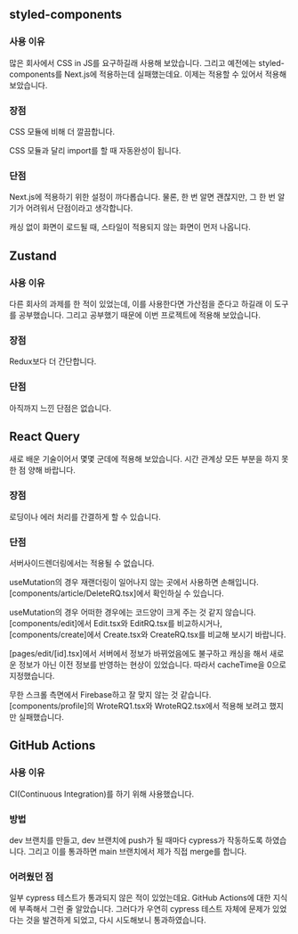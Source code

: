 ## styled-components

### 사용 이유

많은 회사에서 CSS in JS를 요구하길래 사용해 보았습니다. 그리고 예전에는 styled-components를 Next.js에 적용하는데 실패했는데요. 이제는 적용할 수 있어서 적용해 보았습니다.

### 장점

CSS 모듈에 비해 더 깔끔합니다.

CSS 모듈과 달리 import를 할 때 자동완성이 됩니다.

### 단점

Next.js에 적용하기 위한 설정이 까다롭습니다. 물론, 한 번 알면 괜찮지만, 그 한 번 알기가 어려워서 단점이라고 생각합니다.

캐싱 없이 화면이 로드될 때, 스타일이 적용되지 않는 화면이 먼저 나옵니다.

## Zustand

### 사용 이유

다른 회사의 과제를 한 적이 있었는데, 이를 사용한다면 가산점을 준다고 하길래 이 도구를 공부했습니다. 그리고 공부했기 때문에 이번 프로젝트에 적용해 보았습니다.

### 장점

Redux보다 더 간단합니다.

### 단점

아직까지 느낀 단점은 없습니다.

## React Query

새로 배운 기술이어서 몇몇 군데에 적용해 보았습니다. 시간 관계상 모든 부분을 하지 못한 점 양해 바랍니다.

### 장점

로딩이나 에러 처리를 간결하게 할 수 있습니다.

### 단점

서버사이드렌더링에서는 적용될 수 없습니다.

useMutation의 경우 재랜더링이 일어나지 않는 곳에서 사용하면 손해입니다. [components/article/DeleteRQ.tsx]에서 확인하실 수 있습니다.

useMutation의 경우 어떠한 경우에는 코드양이 크게 주는 것 같지 않습니다. [components/edit]에서 Edit.tsx와 EditRQ.tsx를 비교하시거나, [components/create]에서 Create.tsx와 CreateRQ.tsx를 비교해 보시기 바랍니다.

[pages/edit/[id].tsx]에서 서버에서 정보가 바뀌었음에도 불구하고 캐싱을 해서 새로운 정보가 아닌 이전 정보를 반영하는 현상이 있었습니다. 따라서 cacheTime을 0으로 지정했습니다.

무한 스크롤 측면에서 Firebase하고 잘 맞지 않는 것 같습니다. [components/profile]의 WroteRQ1.tsx와 WroteRQ2.tsx에서 적용해 보려고 했지만 실패했습니다.

## GitHub Actions

### 사용 이유

CI(Continuous Integration)를 하기 위해 사용했습니다.

### 방법

dev 브랜치를 만들고, dev 브랜치에 push가 될 때마다 cypress가 작동하도록 하였습니다. 그리고 이를 통과하면 main 브랜치에서 제가 직접 merge를 합니다.

### 어려웠던 점

일부 cypress 테스트가 통과되지 않은 적이 있었는데요. GitHub Actions에 대한 지식에 부족해서 그런 줄 알았습니다. 그러다가 우연히 cypress 테스트 자체에 문제가 있었다는 것을 발견하게 되었고, 다시 시도해보니 통과하였습니다.
